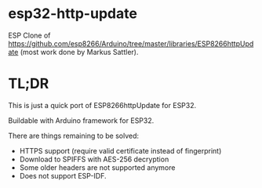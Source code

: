 # esp32-http-update

ESP Clone of https://github.com/esp8266/Arduino/tree/master/libraries/ESP8266httpUpdate (most work done by Markus Sattler).

# TL;DR

This is just a quick port of ESP8266httpUpdate for ESP32.

Buildable with Arduino framework for ESP32.

There are things remaining to be solved:

* HTTPS support (require valid certificate instead of fingerprint)
* Download to SPIFFS with AES-256 decryption
* Some older headers are not supported anymore
* Does not support ESP-IDF.
